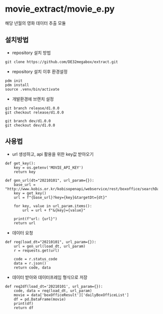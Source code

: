 # movie_extract/movie_e.py
해당 년월의 영화 데이터 추출 모듈

## 설치방법
- repository 설치 방법

```
git clone https://github.com/DE32megabox/extract.git
```
- repository 설치 이후 환경설정 
```
pdm init
pdm install
source .venv/bin/activate
```
- 개발환경에 브랜치 설정
```
git branch release/d1.0.0
git checkout release/d1.0.0

git branch dev/d1.0.0
git checkout dev/d1.0.0
```

## 사용법
- url 생성하고, api 활용을 위한 key값 받아오기
```
def get_key():
    key = os.getenv('MOVIE_API_KEY')
    return key

def gen_url(dt="20210101", url_param={}):
    base_url = "http://www.kobis.or.kr/kobisopenapi/webservice/rest/boxoffice/searchDailyBoxOfficeList.json"
    key = get_key()
    url = f"{base_url}?key={key}&targetDt={dt}"

    for key, value in url_param.items():
        url = url + f"&{key}={value}"

    print(f"url: {url}")
    return url
```

- 데이터 요청
```
def req(load_dt="20210101", url_param={}):
    url = gen_url(load_dt, url_param)
    r = requests.get(url)

    code = r.status_code
    data = r.json()
    return code, data
```

- 데이터 받아와 데이터프레임 형식으로 저장
```
def req2df(load_dt='20210101', url_param={}):
    code, data = req(load_dt, url_param)
    movie = data['boxOfficeResult']['dailyBoxOfficeList']
    df = pd.DataFrame(movie)
    print(df)
    return df
```

